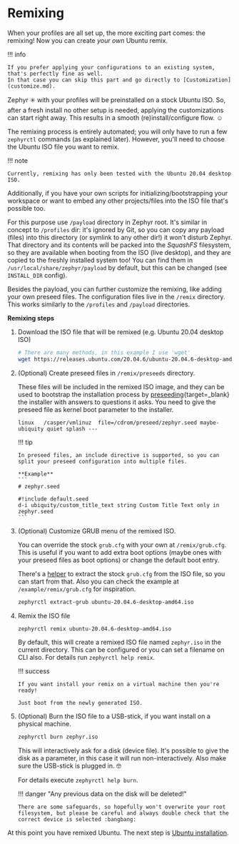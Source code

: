# Remixing

When your profiles are all set up, the more exciting part comes: the remixing!
Now you can create _your own_ Ubuntu remix.

!!! info

    If you prefer applying your configurations to an existing system, that's perfectly fine as well.
    In that case you can skip this part and go directly to [Customization](customize.md).

Zephyr :eight_spoked_asterisk: with your profiles will be preinstalled on a stock Ubuntu ISO.
So, after a fresh install no other setup is needed, applying the customizations can start right away.
This results in a smooth (re)install/configure flow. :relaxed:

The remixing process is entirely automated; you will only have to run a few `zephyrctl` commands (as explained later).
However, you'll need to choose the Ubuntu ISO file you want to remix.

!!! note

    Currently, remixing has only been tested with the Ubuntu 20.04 desktop ISO.

Additionally, if you have your own scripts for initializing/bootstrapping your workspace or want to embed any other projects/files into the ISO file that's possible too.

For this purpose use `/payload` directory in Zephyr root.
It's similar in concept to `/profiles` dir: it's ignored by Git, so you can copy any payload (files) into this directory (or symlink to any other dir!) it won't disturb Zephyr.
That directory and its contents will be packed into the _SquashFS_ filesystem, so they are available when booting from the ISO (live desktop), and they are copied to the freshly installed system too!
You can find them in `/usr/local/share/zephyr/payload` by default, but this can be changed (see `INSTALL_DIR` config).

Besides the payload, you can further customize the remixing, like adding your own preseed files.
The configuration files live in the `/remix` directory. This works similarly to the `/profiles` and `/payload` directories.

**Remixing steps**

1.  Download the ISO file that will be remixed (e.g. Ubuntu 20.04 desktop ISO)
    ```bash
    # There are many methods, in this example I use 'wget'
    wget https://releases.ubuntu.com/20.04.6/ubuntu-20.04.6-desktop-amd64.iso
    ```
1.  (Optional) Create preseed files in `/remix/preseeds` directory.

    These files will be included in the remixed ISO image, and they can be used to bootstrap the installation process by [preseeding](https://wiki.ubuntu.com/UbiquityAutomation){target=\_blank} the installer with answers to questions it asks.
    You need to give the preseed file as kernel boot parameter to the installer.

    ```
    linux	/casper/vmlinuz  file=/cdrom/preseed/zephyr.seed maybe-ubiquity quiet splash ---
    ```

    !!! tip

        In preseed files, an include directive is supported, so you can split your preseed configuration into multiple files.

        **Example**
        ```
        # zephyr.seed

        #!include default.seed
        d-i ubiquity/custom_title_text string Custom Title Text only in zephyr.seed
        ```

1.  (Optional) Customize GRUB menu of the remixed ISO.

    You can override the stock `grub.cfg` with your own at `/remix/grub.cfg`.
    This is useful if you want to add extra boot options (maybe ones with your preseed files as boot options) or change the default boot entry.

    There's a [helper](reference/zephyrctl.md#extract-grub) to extract the stock `grub.cfg` from the ISO file, so you can start from that.
    Also you can check the example at `/example/remix/grub.cfg` for inspiration.

    ```bash
    zephyrctl extract-grub ubuntu-20.04.6-desktop-amd64.iso
    ```

1.  Remix the ISO file

    ```bash
    zephyrctl remix ubuntu-20.04.6-desktop-amd64.iso
    ```

    By default, this will create a remixed ISO file named `zephyr.iso` in the current directory.
    This can be configured or you can set a filename on CLI also.
    For details run `zephyrctl help remix`.

    !!! success

        If you want install your remix on a virtual machine then you're ready!

        Just boot from the newly generated ISO.

1.  (Optional) Burn the ISO file to a USB-stick, if you want install on a physical machine.

    ```bash
    zephyrctl burn zephyr.iso
    ```

    This will interactively ask for a disk (device file). It's possible to give the disk as a parameter, in this case it will run non-interactively.
    Also make sure the USB-stick is plugged in. :nerd_face:

    For details execute `zephyrctl help burn`.

    !!! danger "Any previous data on the disk will be deleted!"

        There are some safeguards, so hopefully won't overwrite your root filesystem, but please be careful and always double check that the correct device is selected :bangbang:

At this point you have remixed Ubuntu. The next step is [Ubuntu installation](ubuntu.md).
